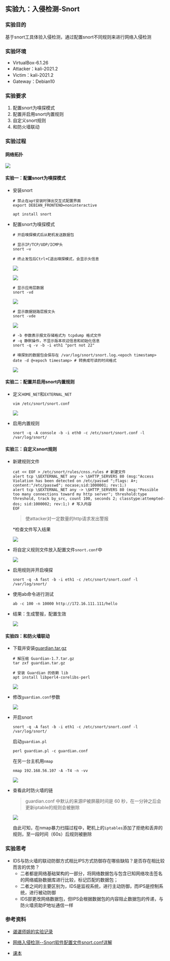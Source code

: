 ## 实验九：入侵检测-Snort

### 实验目的

基于snort工具体验入侵检测，通过配置snort不同规则来进行网络入侵检测

### 实验环境

- VirtualBox-6.1.26
- Attacker：kali-2021.2
- Victim：kali-2021.2
- Gateway：Debian10

### 实验要求

1. 配置snort为嗅探模式
2. 配置并启用snort内置规则
3. 自定义snort规则
4. 和防火墙联动

### 实验过程

#### 网络拓扑

![](img/net.png)

#### 实验一：配置snort为嗅探模式

- 安装snort

  ```shell
  # 禁止在apt安装时弹出交互式配置界面
  export DEBIAN_FRONTEND=noninteractive
  
  apt install snort
  ```

- 配置snort为嗅探模式

  ```shell
  # 开启嗅探模式后从靶机发送数据包
  
  # 显示IP/TCP/UDP/ICMP头
  snort –v
  
  # 终止发包后Ctrl+C退出嗅探模式，会显示头信息
  ```

  ![](img/sn-v.png)

  ![](img/sn-v-1.png)

  ```shell
  # 显示应用层数据
  snort -vd
  ```

  ![](img/sn-vd.png)

  ```shell
  # 显示数据链路层报文头
  snort -vde
  ```

  ![](img/sn-vde.png)

  ```shell
  # -b 参数表示报文存储格式为 tcpdump 格式文件
  # -q 静默操作，不显示版本欢迎信息和初始化信息
  snort -q -v -b -i eth1 "port not 22"
  
  # 嗅探到的数据包会保存在 /var/log/snort/snort.log.<epoch timestamp>
  date -d @<epoch timestamp> # 转换成可读的时间格式
  ```

  ![](img/sn-q-v.png)

#### 实验二：配置并启用snort内置规则

- 定义`HOME_NET`和`EXTERNAL_NET`

  ```shell
  vim /etc/snort/snort.conf
  ```

  ![](img/conf-any.png)

- 启用内置规则

  ```shell
  snort -q -A console -b -i eth0 -c /etc/snort/snort.conf -l /var/log/snort/
  ```

#### 实验三：自定义snort规则

- 新建规则文件

  ```shell
  cat << EOF > /etc/snort/rules/cnss.rules # 新建文件
  alert tcp \$EXTERNAL_NET any -> \$HTTP_SERVERS 80 (msg:"Access Violation has been detected on /etc/passwd ";flags: A+; content:"/etc/passwd"; nocase;sid:1000001; rev:1;)
  alert tcp \$EXTERNAL_NET any -> \$HTTP_SERVERS 80 (msg:"Possible too many connections toward my http server"; threshold:type threshold, track by_src, count 100, seconds 2; classtype:attempted-dos; sid:1000002; rev:1;) # 写入内容
  EOF
  ```

  > 使attacker对一定数量的http请求发出警报

  *检查文件写入结果

  ![](img/cnss.png)

- 将自定义规则文件放入配置文件`snort.conf`中

  ![](img/include.png)

- 启用规则并开启嗅探

  ```shell
  snort -q -A fast -b -i eth1 -c /etc/snort/snort.conf -l /var/log/snort/
  ```

- 使用ab命令进行测试

  ```shell
  ab -c 100 -n 10000 http://172.16.111.111/hello
  ```

- 结果：生成警报，配置生效

  ![](img/alert.png)

#### 实验四：和防火墙联动

- 下载并安装[guardian.tar.gz](https://c4pr1c3.github.io/cuc-ns/chap0x09/attach/guardian.tar.gz)

  ```shell
  # 解压缩 Guardian-1.7.tar.gz
  tar zxf guardian.tar.gz
  
  # 安装 Guardian 的依赖 lib
  apt install libperl4-corelibs-perl
  ```

  ![](img/guardian-ready.png)

- 修改`guardian.conf`参数

  ![](img/conf-guar.png)

- 开启snort

  ```shell
  snort -q -A fast -b -i eth1 -c /etc/snort/snort.conf -l /var/log/snort/
  ```

  启动`guardian.pl`

  ```shell
  perl guardian.pl -c guardian.conf
  ```

  在另一台主机用`nmap`

  ```shell
  nmap 192.168.56.107 -A -T4 -n -vv
  ```

  ![](img/guardian-2.png)

- 查看此时防火墙的链

  > guardian.conf 中默认的来源IP被屏蔽时间是 60 秒，在一分钟之后会更新iptable的规则会被删除

  ![](img/delete-60s.png)

  由此可知，在nmap暴力扫描过程中，靶机上的`iptables`添加了拒绝和丢弃的规则，至一段时间（60s）后规则被删除

### 实验思考

- IDS与防火墙的联动防御方式相比IPS方式防御存在哪些缺陷？是否存在相比较而言的优势？
  - 二者都是网络基础架构的一部分，将网络数据包与包含已知网络攻击签名的网络威胁数据库进行比较，标记匹配的数据包；
  - 二者之间的主要区别为，IDS是监视系统，进行主动防御，而IPS是控制系统，进行被动防御
  - IDS部更改网络数据包，但IPS会根据数据包的内容阻止数据包的传递，与防火墙资助IP地址通信一样

### 参考资料

- [谌谌师姐的实验记录](https://blog.csdn.net/lemonalla/article/details/105592309?spm=1001.2014.3001.5501)
- [网络入侵检测--Snort软件配置文件snort.conf详解](https://blog.csdn.net/baidu_19348579/article/details/121337818)

- [课本](https://c4pr1c3.github.io/cuc-ns/chap0x09/exp.html)


